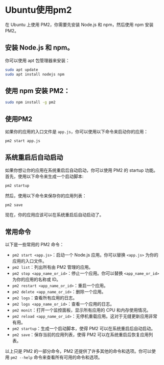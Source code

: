# Ubuntu使用pm2

在 Ubuntu 上使用 PM2，你需要先安装 Node.js 和 npm，然后使用 npm 安装 PM2。

## 安装 Node.js 和 npm。

你可以使用 apt 包管理器来安装：

```sh
sudo apt update
sudo apt install nodejs npm
```

## 使用 npm 安装 PM2：

```sh
sudo npm install -g pm2
```

## 使用PM2

如果你的应用的入口文件是 `app.js`，你可以使用以下命令来启动你的应用：

```sh
pm2 start app.js
```

## 系统重启后自动启动

如果你想让你的应用在系统重启后自动启动，你可以使用 PM2 的 startup 功能。首先，使用以下命令来生成一个启动脚本:

```sh
pm2 startup
```

然后，使用以下命令来保存你的应用列表：

```sh
pm2 save
```

现在，你的应用应该可以在系统重启后自动启动了。

## 常用命令

以下是一些常用的 PM2 命令：

- `pm2 start <app.js>`：启动一个 Node.js 应用。你可以替换 `<app.js>` 为你的应用的入口文件。
- `pm2 list`：列出所有由 PM2 管理的应用。
- `pm2 stop <app_name_or_id>`：停止一个应用。你可以替换 `<app_name_or_id>` 为你的应用的名称或 ID。
- `pm2 restart <app_name_or_id>`：重启一个应用。
- `pm2 delete <app_name_or_id>`：删除一个应用。
- `pm2 logs`：查看所有应用的日志。
- `pm2 logs <app_name_or_id>`：查看一个应用的日志。
- `pm2 monit`：打开一个监控面板，显示所有应用的 CPU 和内存使用情况。
- `pm2 reload <app_name_or_id>`：无停机重载应用。这对于无缝更新应用非常有用。
- `pm2 startup`：生成一个启动脚本，使得 PM2 可以在系统重启后自动启动。
- `pm2 save`：保存当前的应用列表，使得 PM2 可以在系统重启后恢复应用列表。

以上只是 PM2 的一部分命令，PM2 还提供了许多其他的命令和选项。你可以使用 `pm2 --help` 命令来查看所有可用的命令和选项。
